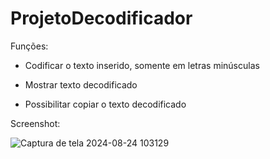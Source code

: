 # ProjetoDecodificador

Funções:

- Codificar o texto inserido, somente em letras minúsculas

- Mostrar texto decodificado

- Possibilitar copiar o texto decodificado


Screenshot:

![Captura de tela 2024-08-24 103129](https://github.com/user-attachments/assets/5c3651cf-5c17-4446-ba81-062aac8b8f56)
